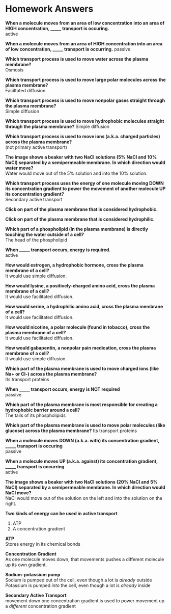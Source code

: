 # Homework Answers  


**When a molecule moves from an area of low concentration into an area of HIGH concentration, _____ transport is occuring.**  
active  

**When a molecule moves from an area of HIGH concentration into an area of low concentration, _____ transport is occurring.**
passive



**Which transport process is used to move water across the plasma membrane?**  
Osmosis  

**Which transport process is used to move large polar molecules across the plasma membrane?**  
Faciltated diffusion

**Which transport process is used to move nonpolar gases straight through the plasma membrane?**  
Simple diffusion

**Which transport process is used to move hydrophobic molecules straight through the plasma membrane?**
Simple diffusion

**Which transport process is used to move ions (a.k.a. charged particles) across the plasma membrane?**  
(not primary active transport)

**The image shows a beaker with two NaCl solutions (5% NaCl and 10% NaCl) separated by a semipermeable membrane. In which direction would water move?**  
Water would move out of the 5% solution and into the 10% solution.

**Which transport process uses the energy of one molecule moving DOWN its concentration gradient to power the movement of another molecule UP its concentration gradient?**  
Secondary active transport  

**Click on part of the plasma membrane that is considered hydrophobic.**  

**Click on part of the plasma membrane that is considered hydrophilic.**  




**Which part of a phospholipid (in the plasma membrane) is directly touching the water outside of a cell?**  
The head of the phospholipid  

**When _____ transport occurs, energy is required.**  
active  

**How would estrogen, a hydrophobic hormone, cross the plasma membrane of a cell?**  
It would use simple diffusion.  

**How would lysine, a positively-charged amino acid, cross the plasma membrane of a cell?**  
It would use facilitated diffusion. 

**How would serine, a hydrophilic amino acid, cross the plasma membrane of a cell?**  
It would use facilitated diffusion.  


**How would nicotine, a polar molecule (found in tobacco), cross the plasma membrane of a cell?**  
It would use facilitated diffusion.  

**How would gabapentin, a nonpolar pain medication, cross the plasma membrane of a cell?**  
It would use simple diffusion.

**Which part of the plasma membrane is used to move charged ions (like Na+ or Cl-) across the plasma membrane?**  
Its transport proteins

**When _____ transport occurs, energy is NOT required**  
passive  

**Which part of the plasma membrane is most responsible for creating a hydrophobic barrier around a cell?**  
The tails of its phospholipids  

**Which part of the plasma membrane is used to move polar molecules (like glucose) across the plasma membrane?** 
Its transport proteins 

**When a molecule moves DOWN (a.k.a. with) its concentration gradient, _____ transport is occuring**  
passive  

**When a molecule moves UP (a.k.a. against) its concentration gradient, _____ transport is occurring**  
active  

**The image shows a beaker with two NaCl solutions (20% NaCl and 5% NaCl) separated by a semipermeable membrane. In which direction would NaCl move?**  
NaCl would move out of the solution on the left and into the solution on the right.  

**Two kinds of energy can be used in active transport** 
1. ATP
2. A concentration gradient  

**ATP**  
Stores energy in its chemical bonds  

**Concentration Gradient**  
As one molecule moves down, that movements pushes a different molecule up its own gradient.

**Sodium-potassium pump**  
Sodium is pumped out of the cell, even though a lot is *already* outside
Potassium is pumped *into* the cell, even though a lot is *already* inside

**Secondary Active Transport**  
movement down one concentration gradient is used to power movement up a *different* concentration gradient



